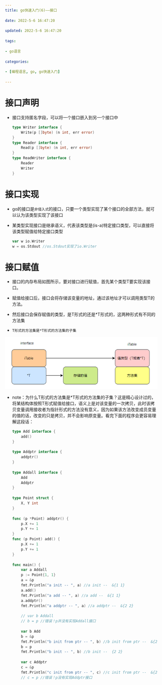 ```yaml
---
title: go快速入门(6)——接口

date: 2022-5-6 16:47:20

updated: 2022-5-6 16:47:20

tags:

- go语言

categories:

- [编程语言, go, go快速入门]

---
```


# 接口声明

- 接口支持匿名字段，可以将一个接口嵌入到另一个接口中
  
  ```go
  type Writer interface {
      Write(p []byte) (n int, err error)
  }
  type Reader interface {
      Read(p []byte) (n int, err error)
  }
  type ReadWriter interface {
      Reader
      Writer
  }
  ```

# 接口实现

- go的接口是`非侵入式`的接口，只要一个类型实现了某个接口的全部方法，就可以认为该类型实现了该接口

- 某类型实现接口是继承语义，代表该类型是(is-a)特定接口类型，可以直接将该类型赋值给特定接口类型
  
  ```go
  var w io.Writer
  w = os.Stdout //os.Stdout实现了io.Writer
  ```

# 接口赋值

- 接口的内存布局如图所示，要对接口进行赋值，首先某个类型T要实现该接口。

- 赋值给接口后，接口会将存储该变量的地址，通过该地址才可以调用类型T的方法。

- 然后接口会保存赋值的类型，是T形式的还是*T形式的，这两种形式有不同的方法集

- `T形式的方法集是*T形式的方法集的子集`

<img title="" src="../../../asset/2022-05-06-20-45-56-image.png" alt="" data-align="center" width="541">

- note：为什么T形式的方法集是*T形式的方法集的子集？这是精心设计过的，将某结构体按照T形式赋值给接口，语义上是对该变量的一次拷贝，此时该拷贝变量调用接收者为指针形式的方法没有意义，因为如果该方法改变成员变量的值的话，改变的只是拷贝，并不会影响原变量。看完下面的程序会更容易理解这段话：
  
  ```go
  type Add interface {
      add()
  }
  
  type Addptr interface {
      addptr()
  }
  
  type Addall interface {
      Add
      Addptr
  }
  
  type Point struct {
      X, Y int
  }
  
  func (p *Point) addptr() {
      p.X += 1
      p.Y += 1
  }
  func (p Point) add() {
      p.X += 1
      p.Y += 1
  }
  
  func main() {
      var a Addall
      p := Point{1, 1}
      a = &p
      fmt.Println("a init -- ", a) //a init --  &{1 1}
      a.add()
      fmt.Println("a add -- ", a) //a add --  &{1 1}
      a.addptr()
      fmt.Println("a addptr -- ", a) //a addptr --  &{2 2}
  
      // var b Addall
      // b = p //错误！p并没有实现Addall接口
  
      var b Add
      b = &p
      fmt.Println("b init from ptr -- ", b) //b init from ptr --  &{2 2}
      b = p
      fmt.Println("b init -- ", b) //b init --  {2 2}
  
      var c Addptr
      c = &p
      fmt.Println("c init from ptr -- ", c) //c init from ptr --  &{2 2}
      // c = p //错误！p没有实现Addptr接口
  ```
